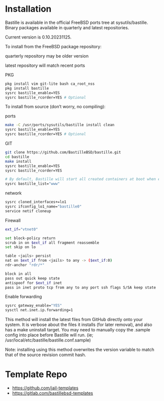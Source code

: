 # Installation
Bastille is available in the official FreeBSD ports tree at sysutils/bastille. Binary packages available in quarterly and latest repositories.

Current version is 0.10.20231125.

To install from the FreeBSD package repository:

quarterly repository may be older version

latest repository will match recent ports

PKG
```sh
pkg install vim git-lite bash ca_root_nss
pkg install bastille
sysrc bastille_enable=YES
sysrc bastille_rcorder=YES # Optional
```
To install from source (don’t worry, no compiling):

ports
```sh
make -C /usr/ports/sysutils/bastille install clean
sysrc bastille_enable=YES
sysrc bastille_rcorder=YES # Optional
```
GIT
```sh
git clone https://github.com/BastilleBSD/bastille.git
cd bastille
make install
sysrc bastille_enable=YES
sysrc bastille_rcorder=YES

# By default, Bastille will start all created containers at boot when enabled.
sysrc bastille_list="www"
```
network
```sh
sysrc cloned_interfaces+=lo1
sysrc ifconfig_lo1_name="bastille0"
service netif cloneup
```
Firewall
```sh
ext_if="vtnet0"

set block-policy return
scrub in on $ext_if all fragment reassemble
set skip on lo

table <jails> persist
nat on $ext_if from <jails> to any -> ($ext_if:0)
rdr-anchor "rdr/*"

block in all
pass out quick keep state
antispoof for $ext_if inet
pass in inet proto tcp from any to any port ssh flags S/SA keep state
```

Enable forwarding
```sh
sysrc gateway_enable="YES"
sysctl net.inet.ip.forwarding=1
```
This method will install the latest files from GitHub directly onto your system. It is verbose about the files it installs (for later removal), and also has a make uninstall target. You may need to manually copy the .sample config into place before Bastille will run. (ie; /usr/local/etc/bastille/bastille.conf.sample)

Note: installing using this method overwrites the version variable to match that of the source revision commit hash.

# Template Repo

- https://github.com/jail-templates
- https://gitlab.com/bastillebsd-templates